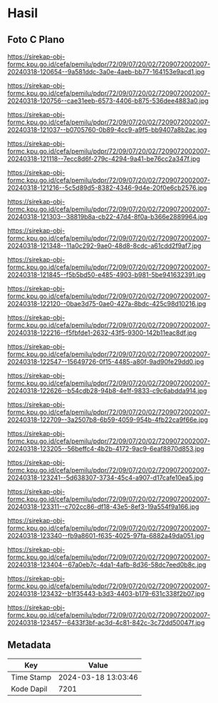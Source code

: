 # Hasil

## Foto C Plano

https://sirekap-obj-formc.kpu.go.id/cefa/pemilu/pdpr/72/09/07/20/02/7209072002007-20240318-120654--9a581ddc-3a0e-4aeb-bb77-164153e9acd1.jpg

https://sirekap-obj-formc.kpu.go.id/cefa/pemilu/pdpr/72/09/07/20/02/7209072002007-20240318-120756--cae31eeb-6573-4406-b875-536dee4883a0.jpg

https://sirekap-obj-formc.kpu.go.id/cefa/pemilu/pdpr/72/09/07/20/02/7209072002007-20240318-121037--b0705760-0b89-4cc9-a9f5-bb9407a8b2ac.jpg

https://sirekap-obj-formc.kpu.go.id/cefa/pemilu/pdpr/72/09/07/20/02/7209072002007-20240318-121118--7ecc8d6f-279c-4294-9a41-be76cc2a347f.jpg

https://sirekap-obj-formc.kpu.go.id/cefa/pemilu/pdpr/72/09/07/20/02/7209072002007-20240318-121216--5c5d89d5-8382-4346-9d4e-20f0e6cb2576.jpg

https://sirekap-obj-formc.kpu.go.id/cefa/pemilu/pdpr/72/09/07/20/02/7209072002007-20240318-121303--38819b8a-cb22-47d4-8f0a-b366e2889964.jpg

https://sirekap-obj-formc.kpu.go.id/cefa/pemilu/pdpr/72/09/07/20/02/7209072002007-20240318-121348--11a0c292-9ae0-48d8-8cdc-a61cdd2f9af7.jpg

https://sirekap-obj-formc.kpu.go.id/cefa/pemilu/pdpr/72/09/07/20/02/7209072002007-20240318-121845--f5b5bd50-e485-4903-b981-5be941632391.jpg

https://sirekap-obj-formc.kpu.go.id/cefa/pemilu/pdpr/72/09/07/20/02/7209072002007-20240318-122120--0bae3d75-0ae0-427a-8bdc-425c98d10216.jpg

https://sirekap-obj-formc.kpu.go.id/cefa/pemilu/pdpr/72/09/07/20/02/7209072002007-20240318-122216--f5fbfde1-2632-43f5-9300-142b11eac8df.jpg

https://sirekap-obj-formc.kpu.go.id/cefa/pemilu/pdpr/72/09/07/20/02/7209072002007-20240318-122547--15649726-0f15-4485-a80f-9ad90fe29dd0.jpg

https://sirekap-obj-formc.kpu.go.id/cefa/pemilu/pdpr/72/09/07/20/02/7209072002007-20240318-122626--b54cdb28-94b8-4e1f-9833-c9c6abdda914.jpg

https://sirekap-obj-formc.kpu.go.id/cefa/pemilu/pdpr/72/09/07/20/02/7209072002007-20240318-122709--3a2507b8-6b59-4059-954b-4fb22ca9f66e.jpg

https://sirekap-obj-formc.kpu.go.id/cefa/pemilu/pdpr/72/09/07/20/02/7209072002007-20240318-123205--56beffc4-4b2b-4172-9ac9-6eaf8870d853.jpg

https://sirekap-obj-formc.kpu.go.id/cefa/pemilu/pdpr/72/09/07/20/02/7209072002007-20240318-123241--5d638307-3734-45c4-a907-d17cafe10ea5.jpg

https://sirekap-obj-formc.kpu.go.id/cefa/pemilu/pdpr/72/09/07/20/02/7209072002007-20240318-123311--c702cc86-df18-43e5-8ef3-19a554f9a166.jpg

https://sirekap-obj-formc.kpu.go.id/cefa/pemilu/pdpr/72/09/07/20/02/7209072002007-20240318-123340--fb9a8601-f635-4025-97fa-6882a49da051.jpg

https://sirekap-obj-formc.kpu.go.id/cefa/pemilu/pdpr/72/09/07/20/02/7209072002007-20240318-123404--67a0eb7c-4da1-4afb-8d36-58dc7eed0b8c.jpg

https://sirekap-obj-formc.kpu.go.id/cefa/pemilu/pdpr/72/09/07/20/02/7209072002007-20240318-123432--b1f35443-b3d3-4403-b179-631c338f2b07.jpg

https://sirekap-obj-formc.kpu.go.id/cefa/pemilu/pdpr/72/09/07/20/02/7209072002007-20240318-123457--6433f3bf-ac3d-4c81-842c-3c72dd50047f.jpg


## Metadata

| Key        | Value               |
| ---------- | ------------------- |
| Time Stamp | 2024-03-18 13:03:46 |
| Kode Dapil | 7201                |




